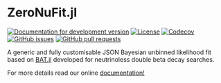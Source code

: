 # ZeroNuFit.jl 

[![Documentation for development version](https://img.shields.io/badge/docs-dev-blue.svg)](https://legend-exp.github.io/ZeroNuFit.jl/)
[![License](http://img.shields.io/badge/license-MIT-brightgreen.svg?style=flat)](LICENSE.md)
[![Codecov](https://img.shields.io/codecov/c/github/legend-exp/ZeroNuFit.jl?logo=codecov)](https://app.codecov.io/gh/legend-exp/ZeroNuFit.jl)
[![GitHub issues](https://img.shields.io/github/issues/legend-exp/ZeroNuFit.jl?logo=github)](https://github.com/legend-exp/ZeroNuFit.jl/issues)
[![GitHub pull requests](https://img.shields.io/github/issues-pr/legend-exp/ZeroNuFit.jl?logo=github)](https://github.com/legend-exp/ZeroNuFit.jl/pulls)


A generic and fully customisable JSON Bayesian unbinned likelihood fit based on [BAT.jl](https://github.com/bat/BAT.jl) developed for neutrinoless double beta decay searches.

For more details read our online [documentation!](https://legend-exp.github.io/ZeroNuFit.jl/) 
